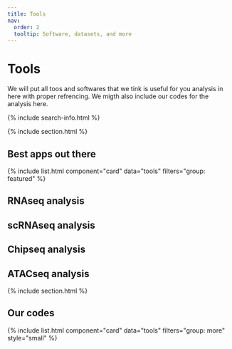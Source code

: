 ```yaml
---
title: Tools
nav:
  order: 2
  tooltip: Software, datasets, and more
---
```


# <i class="fas fa-tools"></i>Tools

We will put all toos and softwares that we tink is useful for you analysis in here with proper refrencing. We migth also include our codes for the analysis here.

{% include search-info.html %}

{% include section.html %}

## Best apps out there

{% include list.html component="card" data="tools" filters="group: featured" %}
## RNAseq analysis 
## scRNAseq analysis
## Chipseq analysis
## ATACseq analysis

{% include section.html %}

## Our codes

{% include list.html component="card" data="tools" filters="group: more" style="small" %}
